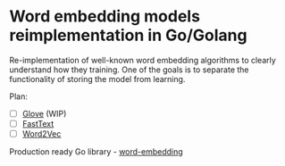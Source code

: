 # Word embedding models reimplementation in Go/Golang

Re-implementation of well-known word embedding algorithms to clearly understand how they training.
One of the goals is to separate the functionality of storing the model from learning.

Plan:
- [ ] [Glove](https://github.com/stanfordnlp/GloVe) (WIP)
- [ ] [FastText](https://github.com/facebookresearch/fastText/)
- [ ] [Word2Vec](https://code.google.com/archive/p/word2vec/)

Production ready Go library - [word-embedding](https://github.com/ynqa/word-embedding)